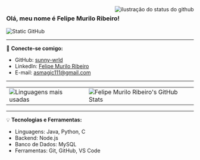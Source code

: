 <img align='right' src="https://github-readme-stats.vercel.app/api?username=sunny-wrld&show_icons=true&title_color=783c00&text_color=af552e&icon_color=783c00&bg_color=f8efd4&cache_seconds=2300" alt="ilustração do status do github">

### Olá, meu nome é Felipe Murilo Ribeiro!

<img src="https://img.shields.io/static/v1?label=Overview&message=sunny-wrld&color=f8efd4&style=for-the-badge&logo=GitHub" alt="Static GitHub">

---

🔗 **Conecte-se comigo:**

- GitHub: [sunny-wrld](https://github.com/sunny-wrld)
- LinkedIn: [Felipe Murilo Ribeiro](https://www.linkedin.com/in/felipe-murilo-477005354?utm_source=share&utm_campaign=share_via&utm_content=profile&utm_medium=ios_app)
- E-mail: [asmagic111@gmail.com](mailto:asmagic111@gmail.com)

---

<table>
  <tr>
    <td>
      <img src="https://github-readme-stats.vercel.app/api/top-langs/?username=sunny-wrld&layout=compact&bg_color=f8efd4&title_color=783c00&text_color=af552e" alt="Linguagens mais usadas">
    </td>
    <td>
      <img src="https://github-readme-stats.vercel.app/api?username=sunny-wrld&show_icons=true&title_color=783c00&text_color=af552e&icon_color=783c00&bg_color=f8efd4" alt="Felipe Murilo Ribeiro's GitHub Stats">
    </td>
  </tr>
</table>

---

💡 **Tecnologias e Ferramentas:**

- Linguagens: Java, Python, C
- Backend: Node.js
- Banco de Dados: MySQL
- Ferramentas: Git, GitHub, VS Code

